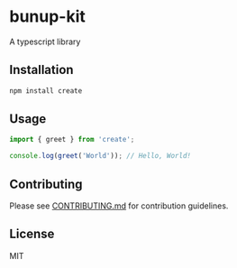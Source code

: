 # bunup-kit

A typescript library

## Installation

```bash
npm install create
```

## Usage

```typescript
import { greet } from 'create';

console.log(greet('World')); // Hello, World!
```

## Contributing

Please see [CONTRIBUTING.md](./CONTRIBUTING.md) for contribution guidelines.

## License

MIT

